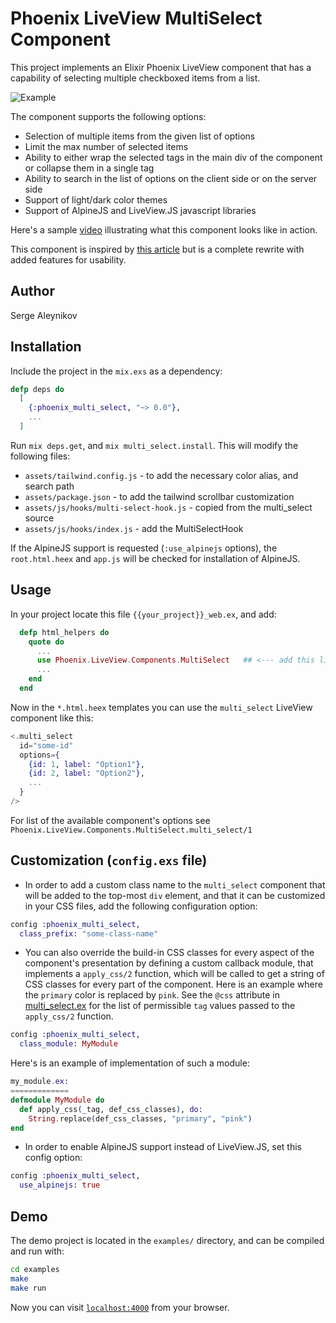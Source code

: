 # Phoenix LiveView MultiSelect Component

This project implements an Elixir Phoenix LiveView component that has a capability
of selecting multiple checkboxed items from a list.

![Example](https://user-images.githubusercontent.com/272543/214661918-110505f2-e796-40e3-a1ee-47178cb0daba.png)

The component supports the following options:

- Selection of multiple items from the given list of options
- Limit the max number of selected items
- Ability to either wrap the selected tags in the main div of the component or
collapse them in a single tag
- Ability to search in the list of options on the client side or on the server
side
- Support of light/dark color themes
- Support of AlpineJS and LiveView.JS javascript libraries

Here's a sample [video](https://youtu.be/TfcgxACXWiM) illustrating what this component looks like in action.

This component is inspired by [this article](https://fly.io/phoenix-files/liveview-multi-select) but is a complete rewrite with added features for
usability.

## Author

Serge Aleynikov

## Installation

Include the project in the `mix.exs` as a dependency:
```elixir
defp deps do
  [
    {:phoenix_multi_select, "~> 0.0"},
    ...
  ]
```

Run `mix deps.get`, and `mix multi_select.install`. This will modify the following
files:

- `assets/tailwind.config.js` - to add the necessary color alias, and search path
- `assets/package.json` - to add the tailwind scrollbar customization
- `assets/js/hooks/multi-select-hook.js` - copied from the multi_select source
- `assets/js/hooks/index.js` - add the MultiSelectHook

If the AlpineJS support is requested (`:use_alpinejs` options), the `root.html.heex`
and `app.js` will be checked for installation of AlpineJS.

## Usage

In your project locate this file `{{your_project}}_web.ex`, and add:

```elixir
  defp html_helpers do
    quote do
      ...
      use Phoenix.LiveView.Components.MultiSelect   ## <--- add this line
      ...
    end
  end
```

Now in the `*.html.heex` templates you can use the `multi_select` LiveView
component like this:
```heex
<.multi_select
  id="some-id"
  options={
    {id: 1, label: "Option1"},
    {id: 2, label: "Option2"},
    ...
  }
/>
```

For list of the available component's options see
`Phoenix.LiveView.Components.MultiSelect.multi_select/1`

## Customization (`config.exs` file)

- In order to add a custom class name to the `multi_select` component that will be
added to the top-most `div` element, and that it can be customized in your CSS files,
add the following configuration option:
```elixir
config :phoenix_multi_select,
  class_prefix: "some-class-name"
```

- You can also override the build-in CSS classes for every aspect of the
component's presentation by defining a custom callback module, that implements
a `apply_css/2` function, which will be called to get a string of CSS classes
for every part of the component.  Here is an example where the `primary` color
is replaced by `pink`.  See the `@css` attribute in
[multi_select.ex](https://github.com/saleyn/phx-multi-select/blob/main/lib/multi_select.ex#L125)
for the list of permissible `tag` values passed to the `apply_css/2` function.

```elixir
config :phoenix_multi_select,
  class_module: MyModule
```
Here's is an example of implementation of such a module:
```elixir
my_module.ex:
=============
defmodule MyModule do
  def apply_css(_tag, def_css_classes), do:
    String.replace(def_css_classes, "primary", "pink")
end
```

- In order to enable AlpineJS support instead of LiveView.JS, set this config option:
```elixir
config :phoenix_multi_select,
  use_alpinejs: true
```

## Demo

The demo project is located in the `examples/` directory, and can be compiled
and run with:

```bash
cd examples
make
make run
```
Now you can visit [`localhost:4000`](http://localhost:4000) from your browser.
